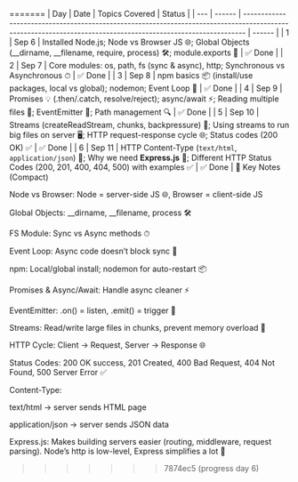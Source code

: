 
=======
| Day | Date   | Topics Covered                                                                                                                                               | Status |
| --- | ------ | ------------------------------------------------------------------------------------------------------------------------------------------------------------ | ------ |
| 1   | Sep 6  | Installed Node.js; Node vs Browser JS 🌐; Global Objects (\_\_dirname, \_\_filename, require, process) 🛠; module.exports 🔗                                 | ✅ Done |
| 2   | Sep 7  | Core modules: os, path, fs (sync & async), http; Synchronous vs Asynchronous ⏱                                                                               | ✅ Done |
| 3   | Sep 8  | npm basics 📦 (install/use packages, local vs global); nodemon; Event Loop 🔄                                                                                | ✅ Done |
| 4   | Sep 9  | Promises 💡 (.then/.catch, resolve/reject); async/await ⚡; Reading multiple files 📂; EventEmitter 🎯; Path management 🔍                                    | ✅ Done |
| 5   | Sep 10 | Streams (createReadStream, chunks, backpressure) 📖; Using streams to run big files on server 🖥️; HTTP request-response cycle 🌐; Status codes (200 OK) ✅   | ✅ Done |
| 6   | Sep 11 | HTTP Content-Type (`text/html`, `application/json`) 📑; Why we need **Express.js** 🚀; Different HTTP Status Codes (200, 201, 400, 404, 500) with examples ✅ | ✅ Done |
📝 Key Notes (Compact)

Node vs Browser: Node = server-side JS 🌐, Browser = client-side JS

Global Objects: __dirname, __filename, process 🛠

FS Module: Sync vs Async methods ⏱

Event Loop: Async code doesn’t block sync 🔄

npm: Local/global install; nodemon for auto-restart 📦

Promises & Async/Await: Handle async cleaner ⚡

EventEmitter: .on() = listen, .emit() = trigger 🎯

Streams: Read/write large files in chunks, prevent memory overload 📖

HTTP Cycle: Client → Request, Server → Response 🌐

Status Codes: 200 OK success, 201 Created, 400 Bad Request, 404 Not Found, 500 Server Error ✅

Content-Type:

text/html → server sends HTML page

application/json → server sends JSON data

Express.js: Makes building servers easier (routing, middleware, request parsing). Node’s http is low-level, Express simplifies a lot 🚀
>>>>>>> 7874ec5 (progress day 6)
